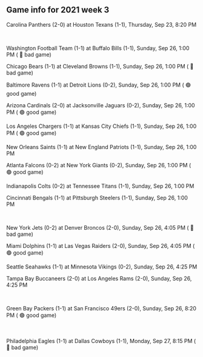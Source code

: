 ## Game info for 2021 week 3
Carolina Panthers (2-0) at Houston Texans (1-1), Thursday, Sep 23, 8:20 PM


<br/>

Washington Football Team (1-1) at Buffalo Bills (1-1), Sunday, Sep 26, 1:00 PM (	:red_circle: bad game)

Chicago Bears (1-1) at Cleveland Browns (1-1), Sunday, Sep 26, 1:00 PM (	:red_circle: bad game)

Baltimore Ravens (1-1) at Detroit Lions (0-2), Sunday, Sep 26, 1:00 PM (	:green_circle: good game)

Arizona Cardinals (2-0) at Jacksonville Jaguars (0-2), Sunday, Sep 26, 1:00 PM (	:green_circle: good game)

Los Angeles Chargers (1-1) at Kansas City Chiefs (1-1), Sunday, Sep 26, 1:00 PM (	:green_circle: good game)

New Orleans Saints (1-1) at New England Patriots (1-1), Sunday, Sep 26, 1:00 PM

Atlanta Falcons (0-2) at New York Giants (0-2), Sunday, Sep 26, 1:00 PM (	:green_circle: good game)

Indianapolis Colts (0-2) at Tennessee Titans (1-1), Sunday, Sep 26, 1:00 PM

Cincinnati Bengals (1-1) at Pittsburgh Steelers (1-1), Sunday, Sep 26, 1:00 PM


<br/>

New York Jets (0-2) at Denver Broncos (2-0), Sunday, Sep 26, 4:05 PM (	:red_circle: bad game)

Miami Dolphins (1-1) at Las Vegas Raiders (2-0), Sunday, Sep 26, 4:05 PM (	:green_circle: good game)

Seattle Seahawks (1-1) at Minnesota Vikings (0-2), Sunday, Sep 26, 4:25 PM

Tampa Bay Buccaneers (2-0) at Los Angeles Rams (2-0), Sunday, Sep 26, 4:25 PM


<br/>

Green Bay Packers (1-1) at San Francisco 49ers (2-0), Sunday, Sep 26, 8:20 PM (	:green_circle: good game)


<br/>

Philadelphia Eagles (1-1) at Dallas Cowboys (1-1), Monday, Sep 27, 8:15 PM (	:red_circle: bad game)

